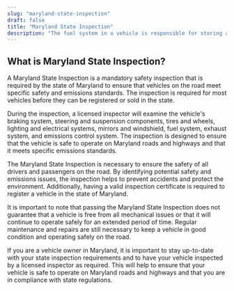 ```yaml
---
slug: "maryland-state-inspection"
draft: false
title: "Maryland State Inspection"
description: "The fuel system in a vehicle is responsible for storing and delivering fuel to the engine. It typically includes a fuel tank, fuel pump, fuel injectors or carburetor, fuel filter, and various hoses and sensors."
---
```


## What is Maryland State Inspection?

A Maryland State Inspection is a mandatory safety inspection that is required by the state of Maryland to ensure that vehicles on the road meet specific safety and emissions standards. The inspection is required for most vehicles before they can be registered or sold in the state.

During the inspection, a licensed inspector will examine the vehicle's braking system, steering and suspension components, tires and wheels, lighting and electrical systems, mirrors and windshield, fuel system, exhaust system, and emissions control system. The inspection is designed to ensure that the vehicle is safe to operate on Maryland roads and highways and that it meets specific emissions standards.

The Maryland State Inspection is necessary to ensure the safety of all drivers and passengers on the road. By identifying potential safety and emissions issues, the inspection helps to prevent accidents and protect the environment. Additionally, having a valid inspection certificate is required to register a vehicle in the state of Maryland.

It is important to note that passing the Maryland State Inspection does not guarantee that a vehicle is free from all mechanical issues or that it will continue to operate safely for an extended period of time. Regular maintenance and repairs are still necessary to keep a vehicle in good condition and operating safely on the road.

If you are a vehicle owner in Maryland, it is important to stay up-to-date with your state inspection requirements and to have your vehicle inspected by a licensed inspector as required. This will help to ensure that your vehicle is safe to operate on Maryland roads and highways and that you are in compliance with state regulations.
